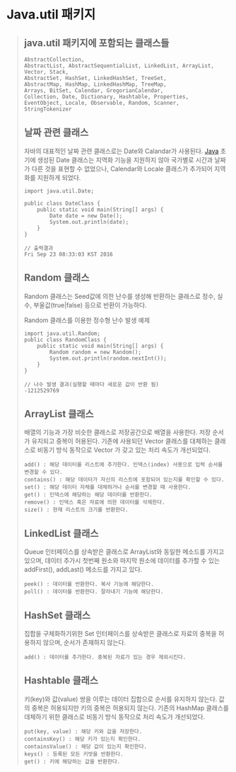 # Java.util 패키지



> ## java.util 패키지에 포함되는 클래스들
>
> ```
> AbstractCollection, 
> AbstractList, AbstractSequentialList, LinkedList, ArrayList, Vector, Stack, 
> AbstractSet, HashSet, LinkedHashSet, TreeSet, 
> AbstractMap, HashMap, LinkedHashMap, TreeMap, 
> Arrays, BitSet, Calendar, GregorianCalendar, 
> Collection, Date, Dictionary, Hashtable, Properties, 
> EventObject, Locale, Observable, Random, Scanner, StringTokenizer
> ```
>
> 
>
> ## 날짜 관련 클래스
>
> 자바의 대표적인 날짜 관련 클래스로는 Date와 Calandar가 사용된다. [Java](http://www.incodom.kr/Java) 초기에 생성된 Date 클래스는 지역화 기능을 지원하지 않아 국가별로 시간과 날짜가 다른 것을 표현할 수 없었으나, Calendar와 Locale 클래스가 추가되어 지역화를 지원하게 되었다.
>
> 
>
> ```
> import java.util.Date;
> 
> public class DateClass {
>     public static void main(String[] args) {
>         Date date = new Date();
>         System.out.println(date);
>     }
> }
> 
> // 출력결과 
> Fri Sep 23 08:33:03 KST 2016
> ```
>
> 
>
> ## Random 클래스
>
> Random 클래스는 Seed값에 의한 난수를 생성해 반환하는 클래스로 정수, 실수, 부울값(true|false) 등으로 반환이 가능하다.
>
> Random 클래스를 이용한 정수형 난수 발생 예제
>
> ```
> import java.util.Random;
> public class RandomClass {
>     public static void main(String[] args) {
>         Random random = new Random();
>         System.out.println(random.nextInt());
>     }
> }
> 
> // 나수 발생 결과(실행할 때마다 새로운 값이 반환 됨) 
> -1212529769
> ```
>
> 
>
> ## ArrayList 클래스
>
> 배열의 기능과 가장 비슷한 클래스로 저장공간으로 배열을 사용한다. 저장 순서가 유지되고 중복이 허용된다. 기존에 사용되던 Vector 클래스를 대체하는 클래스로 비동기 방식 동작으로 Vector 가 갖고 있는 처리 속도가 개선되었다.
>
> ```
> add() : 해당 데이터를 리스트에 추가한다. 인덱스(index) 사용으로 입력 순서를 변경할 수 있다. 
> contains() : 해당 데이터가 자신의 리스트에 포함되어 있는지를 확인할 수 있다. 
> set() : 해당 데이터 자체를 대체하거나 순서를 변경할 때 사용한다. 
> get() : 인덱스에 해당하는 해당 데이터를 반환한다. 
> remove() : 인덱스 혹은 자료에 의한 데이터를 삭제한다. 
> size() : 현재 리스트의 크기를 반환한다.
> ```
>
> 
>
> ## LinkedList 클래스 
>
> Queue 인터페이스를 상속받은 클래스로 ArrayList와 동일한 메소드를 가지고 있으며, 데이터 추가시 첫번째 원소와 마지막 원소에 데이터를 추가할 수 있는 addFirst(), addLast() 메소드를 가지고 있다.
>
> ```
> peek() : 데이터를 반환한다. 복사 기능에 해당한다. 
> poll() : 데이터를 반환한다. 잘라내기 기능에 해당한다.
> ```
>
> 
>
> ## HashSet 클래스
>
> 집합을 구체화하기위한 Set 인터페이스를 상속받은 클래스로 자료의 중복을 허용하지 않으며, 순서가 존재하지 않는다.
>
> ```
> add() : 데이터를 추가한다. 중복된 자료가 있는 경우 제외시킨다.
> ```
>
> 
>
> ## Hashtable 클래스
>
> 키(key)와 값(value) 쌍을 이루는 데이터 집합으로 순서를 유지하지 않는다. 값의 중복은 허용되지만 키의 중복은 허용되지 않는다. 기존의 HashMap 클래스를 데체하기 위한 클래스로 비동기 방식 동작으로 처리 속도가 개선되었다.
>
> ```
> put(key, value) : 해당 키와 값을 저장한다. 
> containsKey() : 해당 키가 있는지 확인한다. 
> containsValue() : 해당 값이 있는지 확인한다. 
> keys() : 등록된 모든 키밧을 반환한다. 
> get() : 키에 해당하는 값을 반환한다.
> ```

